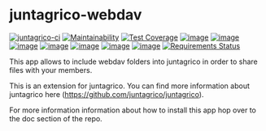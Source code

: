 # juntagrico-webdav

[![juntagrico-ci](https://github.com/juntagrico/juntagrico-webdav/actions/workflows/juntagrico-ci.yml/badge.svg?branch=main&event=push)](https://github.com/juntagrico/juntagrico-webdav/actions/workflows/juntagrico-ci.yml)
[![Maintainability](https://api.codeclimate.com/v1/badges/a597b9f0d54b836f1b46/maintainability)](https://codeclimate.com/github/juntagrico/juntagrico-webdav/maintainability)
[![Test Coverage](https://api.codeclimate.com/v1/badges/a597b9f0d54b836f1b46/test_coverage)](https://codeclimate.com/github/juntagrico/juntagrico-webdav/test_coverage)
[![image](https://img.shields.io/pypi/v/juntagrico-webdav.svg)](https://pypi.python.org/pypi/juntagrico-webdav)
[![image](https://img.shields.io/pypi/l/juntagrico-webdav.svg)](https://pypi.python.org/pypi/juntagrico-webdav)
[![image](https://img.shields.io/pypi/pyversions/juntagrico-webdav.svg)](https://pypi.python.org/pypi/juntagrico-webdav)
[![image](https://img.shields.io/pypi/status/juntagrico-webdav.svg)](https://pypi.python.org/pypi/juntagrico-webdav)
[![image](https://img.shields.io/pypi/dm/juntagrico-webdav.svg)](https://pypi.python.org/pypi/juntagrico-webdav/)
[![image](https://img.shields.io/github/last-commit/juntagrico/juntagrico-webdav.svg)](https://github.com/juntagrico/juntagrico-webdav)
[![image](https://img.shields.io/github/commit-activity/y/juntagrico/juntagrico-webdav)](https://github.com/juntagrico/juntagrico-webdav)
[![Requirements Status](https://requires.io/github/juntagrico/juntagrico-webdav/requirements.svg?branch=main)](https://requires.io/github/juntagrico/juntagrico-webdav/requirements/?branch=main)

This app allows to include webdav folders into juntagrico in order to share files with your members.

This is an extension for juntagrico. You can find more information about juntagrico here
(https://github.com/juntagrico/juntagrico).

For more information information about how to install this app hop over to the doc section of the repo.